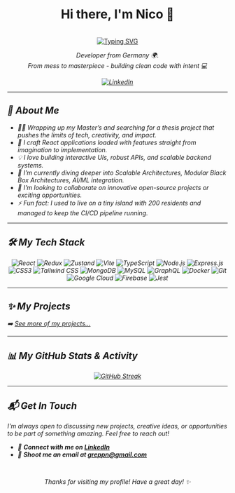 <h1 align="center">Hi there, I'm Nico 👋</h1>
<p align="center">
 </br>
  <a href="https://github.com/Xylight0">
    <a href="https://git.io/typing-svg"><img src="https://readme-typing-svg.demolab.com?font=Fira+Code&size=30&duration=3000&color=296DF7&center=true&width=600&lines=Think+it.;Build+it.;Ship+it." alt="Typing SVG" /></a>
  </a>
</p>

<p align="center">
  <em>Developer from Germany 🌍.<br> From mess to masterpiece - building clean code with intent 💻 
</p>

<p align="center">
  <a href="https://linkedin.com/in/nicolas-grepp-a79699239" target="_blank">
    <img src="https://img.shields.io/badge/LinkedIn-0077B5?style=for-the-badge&logo=linkedin&logoColor=white" alt="LinkedIn"/>
  </a>
</p>

---

## 🚀 About Me

*   👨‍💻 Wrapping up my Master’s and searching for a thesis project that pushes the limits of tech, creativity, and impact.
*   🧠 I craft React applications loaded with features straight from imagination to implementation.
*   💡 I love building interactive UIs, robust APIs, and scalable backend systems.
*   🌱 I’m currently diving deeper into Scalable Architectures, Modular Black Box Architectures, AI/ML integration.
*   👯 I’m looking to collaborate on innovative open-source projects or exciting opportunities.
*   ⚡ Fun fact: I used to live on a tiny island with 200 residents and managed to keep the CI/CD pipeline running.

---

## 🛠️ My Tech Stack

<p align="center">
  <img src="https://img.shields.io/badge/React-61DAFB?style=for-the-badge&logo=react&logoColor=white" alt="React"/>
  <img src="https://img.shields.io/badge/Redux-4C4F88?style=for-the-badge&logo=redux&logoColor=white" alt="Redux"/>
  <img src="https://img.shields.io/badge/Zustand-3178C6?style=for-the-badge&logo=zustand&logoColor=white" alt="Zustand"/>
  <img src="https://img.shields.io/badge/Vite-6495ED?style=for-the-badge&logo=vite&logoColor=white" alt="Vite"/>
  <img src="https://img.shields.io/badge/TypeScript-007ACC?style=for-the-badge&logo=typescript&logoColor=white" alt="TypeScript"/>
  <img src="https://img.shields.io/badge/Node.js-3A8AC6?style=for-the-badge&logo=nodedotjs&logoColor=white" alt="Node.js"/>
  <img src="https://img.shields.io/badge/Express.js-1E2A47?style=for-the-badge&logo=express&logoColor=white" alt="Express.js"/>
  <img src="https://img.shields.io/badge/CSS3-1572B6?style=for-the-badge&logo=css3&logoColor=white" alt="CSS3"/>
  <img src="https://img.shields.io/badge/Tailwind_CSS-61DAFB?style=for-the-badge&logo=tailwind-css&logoColor=white" alt="Tailwind CSS"/>
  <img src="https://img.shields.io/badge/MongoDB-3F9DC9?style=for-the-badge&logo=mongodb&logoColor=white" alt="MongoDB"/>
  <img src="https://img.shields.io/badge/MySQL-005C84?style=for-the-badge&logo=mysql&logoColor=white" alt="MySQL"/>
  <img src="https://img.shields.io/badge/GraphQL-1D3D74?style=for-the-badge&logo=graphql&logoColor=white" alt="GraphQL"/>
  <img src="https://img.shields.io/badge/Docker-2496ED?style=for-the-badge&logo=docker&logoColor=white" alt="Docker"/>
  <img src="https://img.shields.io/badge/Git-3A1A6F?style=for-the-badge&logo=git&logoColor=white" alt="Git"/>
  <img src="https://img.shields.io/badge/Google_Cloud-4285F4?style=for-the-badge&logo=googlecloud&logoColor=white" alt="Google Cloud"/>
  <img src="https://img.shields.io/badge/Firebase-0365F2?style=for-the-badge&logo=firebase&logoColor=white" alt="Firebase"/>
  <img src="https://img.shields.io/badge/Jest-3A8AC6?style=for-the-badge&logo=jest&logoColor=white" alt="Jest"/>

</p>

---

## ✨ My Projects

 <!--<table>
  <tr>
    <td width="50%">
      <h3 align="center">Project Name 1</h3>
      <p align="center">
        <a href="[Live Demo Link 1]" target="_blank"><img src="[Link to Project Screenshot/GIF 1 (e.g., from Cloudinary or Imgur)]" width="400" alt="Project 1 Preview"></a>
        <br>
        <em>A brief 1-2 sentence description of Project 1. What problem does it solve? What's unique?</em>
        <br><br>
        <strong>Tech:</strong> React, Node.js, MongoDB, Tailwind CSS
        <br><br>
        <a href="[Live Demo Link 1]" target="_blank">
          <img src="https://img.shields.io/badge/Live_Demo-4CAF50?style=for-the-badge&logo=Rocket&logoColor=white" alt="Live Demo"/>
        </a>
        <a href="[GitHub Repo Link 1]" target="_blank">
          <img src="https://img.shields.io/badge/View_Code-007ACC?style=for-the-badge&logo=github&logoColor=white" alt="View Code"/>
        </a>
      </p>
    </td>
    <td width="50%">
      <h3 align="center">Project Name 2</h3>
      <p align="center">
        <a href="[Live Demo Link 2]" target="_blank"><img src="[Link to Project Screenshot/GIF 2]" width="400" alt="Project 2 Preview"></a>
        <br>
        <em>A brief 1-2 sentence description of Project 2. Focus on its features and impact.</em>
        <br><br>
        <strong>Tech:</strong> Next.js, TypeScript, Express, PostgreSQL, GraphQL
        <br><br>
        <a href="[Live Demo Link 2]" target="_blank">
          <img src="https://img.shields.io/badge/Live_Demo-4CAF50?style=for-the-badge&logo=Rocket&logoColor=white" alt="Live Demo"/>
        </a>
        <a href="[GitHub Repo Link 2]" target="_blank">
          <img src="https://img.shields.io/badge/View_Code-007ACC?style=for-the-badge&logo=github&logoColor=white" alt="View Code"/>
        </a>
      </p>
    </td>
  </tr>
</table>-->

➡️ [See more of my projects...](https://github.com/Xylight0?tab=repositories)

---

## 📊 My GitHub Stats & Activity

<p align="center">
    <a href="https://git.io/streak-stats"><img src="https://github-readme-streak-stats.herokuapp.com?user=Xylight0&theme=github-dark-blue&date_format=j%20M%5B%20Y%5D&card_width=500" alt="GitHub Streak" /></a>
</p>

---

## 📬 Get In Touch

I'm always open to discussing new projects, creative ideas, or opportunities to be part of something amazing. Feel free to reach out!

*   💬 **Connect with me on [LinkedIn](https://linkedin.com/in/[your-linkedin-username])**
*   📧 **Shoot me an email at greppn@gmail.com**

</br>

<p align="center">
  Thanks for visiting my profile! Have a great day! ✨
</p>

<!---<p align="center">
  <img src="https://komarev.com/ghpvc/?username=Xylight0&label=Profile%20views&color=0e75b6&style=flat" alt="profile views" />
</p>-->
